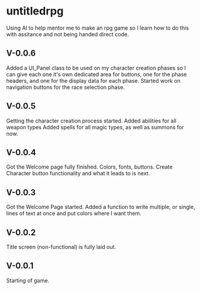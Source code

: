 # untitledrpg
Using AI to help mentor me to make an rpg game so I learn how to do this with assitance and not being handed direct code.

V-0.0.6
---
Added a UI_Panel class to be used on my character creation phases so I can give each one it's own dedicated area for buttons, one for the phase headers, and one for the display data for each phase.
Started work on navigation buttons for the race selection phase.

V-0.0.5
---
Getting the character creation process started.
Added abilities for all weapon types
Added spells for all magic types, as well as summons for now.

V-0.0.4
---
Got the Welcome page fully finished. Colors, fonts, buttons.
Create Character button functionality and what it leads to is next.

V-0.0.3
---
Got the Welcome Page started.
Added a function to write multiple, or single, lines of text at once and put colors where I want them.

V-0.0.2
---
Title screen (non-functional) is fully laid out.

V-0.0.1
---
Starting of game.